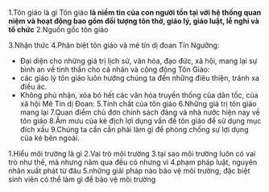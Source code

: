 1.Tôn giáo là gì
Tôn giáo **là niềm tin của con người tồn tại với hệ thống quan niệm và hoạt động bao gồm đối tượng tôn thờ, giáo lý, giáo luật, lễ nghi và tổ chức**
2.Nguồn gốc tôn giáo

3.Nhận thức 
4.Phân biệt tôn giáo và mê tín dị đoan 
Tín Ngưỡng:
- Đại diện cho những giá trị lịch sử, văn hóa, đạo đức, xã hội, mang lại sự bình an về tinh thần cho cá nhân và cộng động
Tôn Giáo:
- các giáo lý tôn giáo luôn hướng chúng ta đến những điêu thiện, tránh xa điều ác.
- Không phủ nhận, xóa bỏ hết các văn hóa truyền thống của dân tốc, của xã hội
Mê Tín dị Đoan:
5.Tính chất của tôn giáo
6.Những giá trị tôn giáo mang lại
7.Quan điểm chủ đơn chính sách đảng và nhà nước hiện nay về tôn giáo
8.Âm mưu của kẻ địch lợi dụng vấn đề tôn giáo để sử dụng mục đích xấu
9.Chúng ta cần cần phải làm gì để phòng chống sự lợi dụng của kẻ bên ngoài.


1.Hiểu môi trường là gì
2.Vai trò môi trường
3.tại sao môi trường luôn có vai trò như thế, mà nhưng năm qua đều có nhưng vi 4.phạm pháp luật, nguyên nhân xuất phát từ đâu
5.những giải pháp nào bảo vệ môi trường, đặc biệt sinh viên có thể làm gì để bảo vệ môi trường